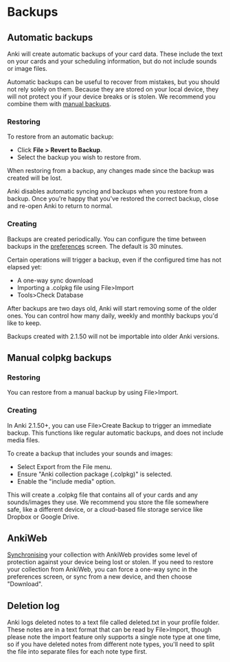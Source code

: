 # Backups

<!-- toc -->

## Automatic backups

Anki will create automatic backups of your card data. These include the text
on your cards and your scheduling information, but do not include sounds or
image files.

Automatic backups can be useful to recover from mistakes, but you should not
rely solely on them. Because they are stored on your local device, they will not
protect you if your device breaks or is stolen. We recommend you combine them with
[manual backups](#manual-colpkg-backups).

### Restoring

To restore from an automatic backup:

- Click **File > Revert to Backup**.
- Select the backup you wish to restore from.

When restoring from a backup, any changes made since the backup was created will be lost.

Anki disables automatic syncing and backups when you restore from a backup. Once you're
happy that you've restored the correct backup, close and re-open Anki to return to normal.

### Creating

Backups are created periodically. You can configure the time between backups
in the [preferences](preferences.md) screen. The default is 30 minutes.

Certain operations will trigger a backup, even if the configured time has not
elapsed yet:

- A one-way sync download
- Importing a .colpkg file using File>Import
- Tools>Check Database

After backups are two days old, Anki will start removing some of the older ones.
You can control how many daily, weekly and monthly backups you'd like to keep.

Backups created with 2.1.50 will not be importable into older Anki versions.

## Manual colpkg backups

### Restoring

You can restore from a manual backup by using File>Import.

### Creating

In Anki 2.1.50+, you can use File>Create Backup to trigger an immediate backup. This
functions like regular automatic backups, and does not include media files.

To create a backup that includes your sounds and images:

- Select Export from the File menu.
- Ensure "Anki collection package (.colpkg)" is selected.
- Enable the "include media" option.

This will create a .colpkg file that contains all of your cards and any sounds/images they
use. We recommend you store the file somewhere safe, like a different device, or a cloud-based
file storage service like Dropbox or Google Drive.

## AnkiWeb

[Synchronising](./syncing.md) your collection with AnkiWeb provides some level of protection
against your device being lost or stolen. If you need to restore your collection from AnkiWeb,
you can force a one-way sync in the preferences screen, or sync from a new device, and then choose
"Download".

## Deletion log

Anki logs deleted notes to a text file called deleted.txt in your
profile folder. These notes are in a text format that can be read by
File&gt;Import, though please note the import feature only supports a
single note type at one time, so if you have deleted notes from
different note types, you'll need to split the file into separate files
for each note type first.
